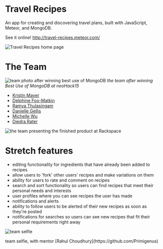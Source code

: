 # Travel Recipes

An app for creating and discovering travel plans, built with JavaScript, Meteor, and MongoDB.

See it online! http://travel-recipes.meteor.com/

![Travel Recipes home page](http://i132.photobucket.com/albums/q17/dierat/software%20dev%20portfolio%20images/Screen%20Shot%202015-09-18%20at%206.04.00%20PM.png)


# The Team

![team photo after winning best use of MongoDB](http://i132.photobucket.com/albums/q17/dierat/software%20dev%20portfolio%20images/CI_7O-DWsAAN8yz.jpg)
*the team after winning Best Use of MongoDB at neoHack15*
- [Kristin Mayer](https://github.com/coldzonemt)
- [Delphine Foo-Matkin](https://github.com/delphinefoo)
- [Ramya Thulasingam](https://github.com/ramyathulasingam)
- [Danielle Gellis](https://github.com/danisyellis)
- [Michelle Wu](https://github.com/MichelleW)
- [Diedra Rater](https://github.com/dierat)

![the team presenting the finished product at Rackspace](http://i132.photobucket.com/albums/q17/dierat/software%20dev%20portfolio%20images/CInsSAQVEAAstKb.jpg)


# Stretch features
- editing functionality for ingredients that have already been added to recipes
- allow users to 'fork' other users' recipes and make variations on them
- ability for users to rate and comment on recipes
- search and sort functionality so users can find recipes that meet their personal needs and interests
- user profiles where you can see recipes the user has made
- notifications and alerts
- ability to follow users to be alerted of their new recipes as soon as they're posted
- notifications for searches so users can see new recipes that fit their personal requirements right away

![team selfie](http://i132.photobucket.com/albums/q17/dierat/software%20dev%20portfolio%20images/neohack15_1.jpg)
<p>team selfie, with mentor [Rahul Choudhury](https://github.com/Primigenus)</p>

